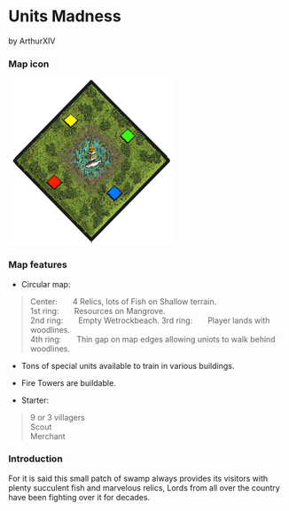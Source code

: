 # Units Madness
by ArthurXIV

### Map icon
<img src="ArthurXIV_Units_Madness.png" alt="Units_Madness_icon" width="300" height="auto">

### Map features
- Circular map:

>Center: &nbsp; &nbsp; &nbsp; 4 Relics, lots of Fish on Shallow terrain.  
>1st ring: &nbsp; &nbsp; &nbsp; Resources on Mangrove.  
>2nd ring: &nbsp; &nbsp; &nbsp; Empty Wetrockbeach. 
>3rd ring: &nbsp; &nbsp; &nbsp; Player lands with woodlines.  
>4th ring: &nbsp; &nbsp; &nbsp; Thin gap on map edges allowing uniots to walk behind woodlines.

- Tons of special units available to train in various buildings.  
- Fire Towers are buildable.  

- Starter:

> 9 or 3 villagers  
> Scout  
> Merchant  

### Introduction
For it is said this small patch of swamp always provides its visitors with plenty succulent fish and marvelous relics, Lords from all over the country have been fighting over it for decades.